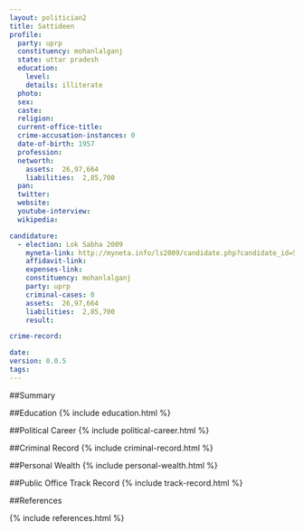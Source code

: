 ```yaml
---
layout: politician2
title: Sattideen
profile: 
  party: uprp
  constituency: mohanlalganj
  state: uttar pradesh
  education: 
    level: 
    details: illiterate
  photo: 
  sex: 
  caste: 
  religion: 
  current-office-title: 
  crime-accusation-instances: 0
  date-of-birth: 1957
  profession: 
  networth: 
    assets:  26,97,664
    liabilities:  2,85,700
  pan: 
  twitter: 
  website: 
  youtube-interview: 
  wikipedia: 

candidature: 
  - election: Lok Sabha 2009
    myneta-link: http://myneta.info/ls2009/candidate.php?candidate_id=5568
    affidavit-link: 
    expenses-link: 
    constituency: mohanlalganj 
    party: uprp
    criminal-cases: 0
    assets:  26,97,664
    liabilities:  2,85,700
    result:  

crime-record: 

date: 
version: 0.0.5
tags: 
---
```

##Summary


##Education
{% include education.html %}


##Political Career
{% include political-career.html %}


##Criminal Record
{% include criminal-record.html %}


##Personal Wealth
{% include personal-wealth.html %}


##Public Office Track Record
{% include track-record.html %}


##References


{% include references.html %}